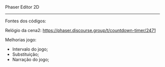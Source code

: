 Phaser Editor 2D

--------------------------------------------------------------------------------------------------

Fontes dos códigos:

Relógio da cena2: https://phaser.discourse.group/t/countdown-timer/2471


Melhorias jogo:

- Intervalo do jogo;
- Substituição;
- Narração do jogo;